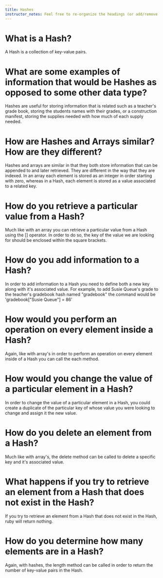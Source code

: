 ```yaml
---
title: Hashes
instructor_notes: Feel free to re-organize the headings (or add/remove headings) below. We included the headings for your benefit, but it's 100% fine if you want to write your responses in some different structure.
---
```


# What is a Hash?

A Hash is a collection of key-value pairs. 

# What are some examples of information that would be Hashes as opposed to some other data type?

Hashes are useful for storing information that is related such as a teacher's grade book, storing the students names with their grades, or a construction manifest, storing the supplies needed with how much of each supply needed. 

# How are Hashes and Arrays similar? How are they different?

Hashes and arrays are similar in that they both store information that can be appended to and later retrieved. They are different in the way that they are indexed. In an array each element is stored as an integer in order starting with zero, whereas in a Hash, each element is stored as a value associated to a related key.

# How do you retrieve a particular value from a Hash?

Much like with an array you can retrieve a particular value from a Hash using the [] operator. In order to do so, the key of the value we are looking for should be enclosed within the square brackets.

# How do you add information to a Hash?

In order to add information to a Hash you need to define both a new key along with it's associated value. For example, to add Susie Queue's grade to the teacher's gradebook hash named "gradebook" the command would be 'gradebook["Susie Queue"] = 86'

# How would you perform an operation on every element inside a Hash?

Again, like with array's in order to perform an operation on every element inside of a Hash you can call the each method. 

# How would you change the value of a particular element in a Hash?

In order to change the value of a particular element in a Hash, you could create a duplicate of the particular key of whose value you were looking to change and assign it the new value. 

# How do you delete an element from a Hash?

Much like with array's, the delete method can be called to delete a specific key and it's associated value. 

# What happens if you try to retrieve an element from a Hash that does not exist in the Hash?

If you try to retrieve an element from a Hash that does not exist in the Hash, ruby will return nothing. 

# How do you determine how many elements are in a Hash?

Again, with hashes, the length method can be called in order to return the number of key-value pairs in the Hash.